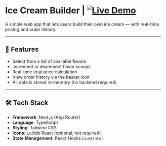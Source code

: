 # Ice Cream Builder | [![Live Demo](https://img.shields.io/badge/-Live%20Demo-black?style=for-the-badge&logo=vercel)](https://ice-cream-pi.vercel.app/)

A simple web app that lets users build their own ice cream — with real-time pricing and order history.

---

## 🍦 Features

- Select from a list of available flavors
- Increment or decrement flavor scoops
- Real-time total price calculation
- View order history via the basket icon
- All data is stored in-memory (no backend required)

---

## 🛠 Tech Stack

- **Framework**: Next.js (App Router)
- **Language**: TypeScript
- **Styling**: Tailwind CSS
- **Icons**: Lucide React (optional, not required)
- **State Management**: React Hooks (`useState`)
